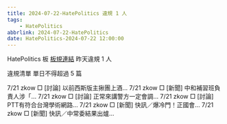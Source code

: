 ```yaml
---
title: 2024-07-22-HatePolitics 違規 1 人
tags:
    - HatePolitics
abbrlink: 2024-07-22-HatePolitics
date: HatePolitics-2024-07-22 12:00:00
---
```

HatePolitics 板 [板規連結](https://www.ptt.cc/bbs/HatePolitics/M.1617115262.A.D60.html)
昨天違規 1 人
<!-- more -->

違規清單
單日不得超過 5 篇

7/21 zkow □ [討論] 以前西斯版主揪團上酒…
7/21 zkow □ [新聞] 中和補習班負責人涉「…
7/21 zkow □ [討論] 正常來講警方一定會調…
7/21 zkow □ [討論] PTT有符合台灣學術網路…
7/21 zkow □ [新聞] 快訊／爆冷門！正國會…
7/21 zkow □ [新聞] 快訊／中常委結果出爐…